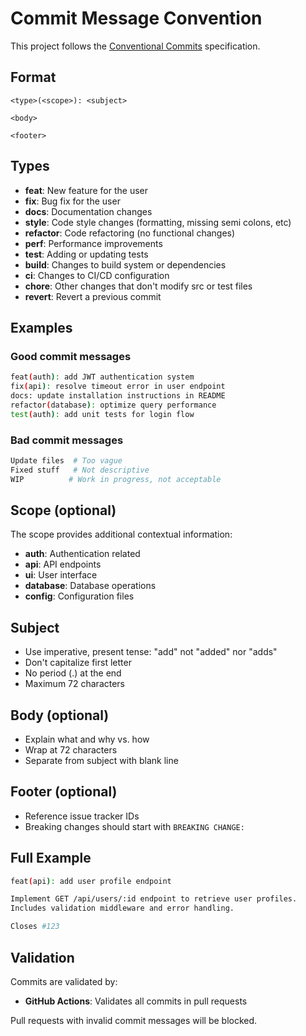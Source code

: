 # Commit Message Convention

This project follows the [Conventional Commits](https://www.conventionalcommits.org/) specification.

## Format

```
<type>(<scope>): <subject>

<body>

<footer>
```

## Types

- **feat**: New feature for the user
- **fix**: Bug fix for the user
- **docs**: Documentation changes
- **style**: Code style changes (formatting, missing semi colons, etc)
- **refactor**: Code refactoring (no functional changes)
- **perf**: Performance improvements
- **test**: Adding or updating tests
- **build**: Changes to build system or dependencies
- **ci**: Changes to CI/CD configuration
- **chore**: Other changes that don't modify src or test files
- **revert**: Revert a previous commit

## Examples

### Good commit messages

```bash
feat(auth): add JWT authentication system
fix(api): resolve timeout error in user endpoint
docs: update installation instructions in README
refactor(database): optimize query performance
test(auth): add unit tests for login flow
```

### Bad commit messages

```bash
Update files  # Too vague
Fixed stuff   # Not descriptive
WIP          # Work in progress, not acceptable
```

## Scope (optional)

The scope provides additional contextual information:
- **auth**: Authentication related
- **api**: API endpoints
- **ui**: User interface
- **database**: Database operations
- **config**: Configuration files

## Subject

- Use imperative, present tense: "add" not "added" nor "adds"
- Don't capitalize first letter
- No period (.) at the end
- Maximum 72 characters

## Body (optional)

- Explain what and why vs. how
- Wrap at 72 characters
- Separate from subject with blank line

## Footer (optional)

- Reference issue tracker IDs
- Breaking changes should start with `BREAKING CHANGE:`

## Full Example

```bash
feat(api): add user profile endpoint

Implement GET /api/users/:id endpoint to retrieve user profiles.
Includes validation middleware and error handling.

Closes #123
```

## Validation

Commits are validated by:
- **GitHub Actions**: Validates all commits in pull requests

Pull requests with invalid commit messages will be blocked.

